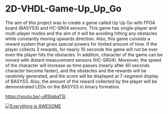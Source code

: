 # 2D-VHDL-Game-Up_Up_Go
The aim of this project was to create a game called Up Up Go with FPGA board (BASYS3) and HC-SR04 sensors. This game has single-player and multi-player modes and the  aim of it will be avoiding hitting any obstacles while constantly moving upwards direction. Also,  this game consists a reward system that gives special powers for limited amount of time. If the  player collects 3 rewards, for nearly 10 seconds the game will not be over even the player hits  the obstacles. In addition, character of the game can be moved with distant measurement sensors (HC-SR04). Moreover, the speed of the character will increase as time passes (nearly after 40  seconds character become faster), and the obstacles and the rewards will be randomly generated,  and the score will be displayed at 7-segment display of BASYS3. Also, the amount of the reward  collected by the player will be demonstrated LEDs on the BASYS3 in binary formation.


https://youtu.be/-uRSIqbaT5I


[![Everything Is AWESOME](https://img.youtube.com/vi/StTqXEQ2l-Y/0.jpg)](https://www.youtube.com/watch?v=StTqXEQ2l-Y "Everything Is AWESOME")



